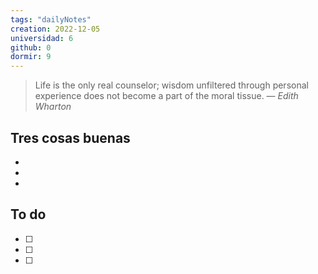```yaml
---
tags: "dailyNotes"
creation: 2022-12-05
universidad: 6
github: 0
dormir: 9
---
```


> Life is the only real counselor; wisdom unfiltered through personal experience does not become a part of the moral tissue.
> — <cite>Edith Wharton</cite>

## Tres cosas buenas 
- 
- 
- 

## To do
- [ ] 
- [ ] 
- [ ] 
